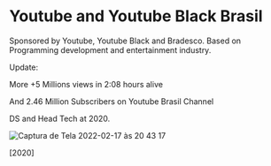 # Youtube and Youtube Black Brasil

Sponsored by Youtube, Youtube Black and Bradesco. Based on Programming development and entertainment industry.


Update:


More +5 Millions views in 2:08 hours alive


And  2.46 Million Subscribers on Youtube Brasil Channel


DS and Head Tech at 2020.


![Captura de Tela 2022-02-17 às 20 43 17](https://user-images.githubusercontent.com/70990288/154590277-e1dceb4b-a07d-483c-aa82-07d9bfa26d69.png)


[2020]
